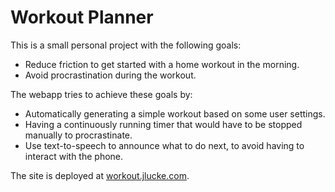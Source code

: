 # Workout Planner

This is a small personal project with the following goals:

- Reduce friction to get started with a home workout in the morning.
- Avoid procrastination during the workout.

The webapp tries to achieve these goals by:

- Automatically generating a simple workout based on some user settings.
- Having a continuously running timer that would have to be stopped manually to procrastinate.
- Use text-to-speech to announce what to do next, to avoid having to interact with the phone.

The site is deployed at [workout.jlucke.com](https://workout.jlucke.com).
